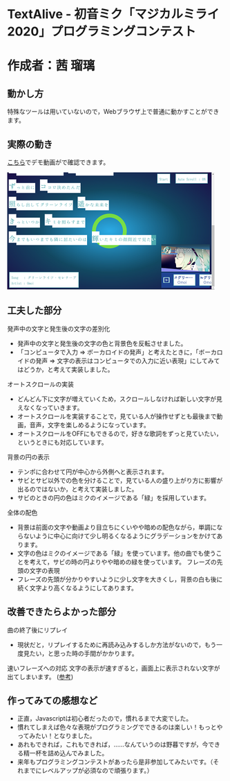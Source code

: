 # TextAlive - 初音ミク「マジカルミライ2020」プログラミングコンテスト
# 作成者：茜 瑠璃

## 動かし方
特殊なツールは用いていないので，Webブラウザ上で普通に動かすことができます。

## 実際の動き
[こちら](https://youtu.be/Odnl8fD425U)でデモ動画がで確認できます。

![sample](img/sample.png)

## 工夫した部分
発声中の文字と発生後の文字の差別化
* 発声中の文字と発生後の文字の色と背景色を反転させました。
* 「コンピュータで入力 => ボーカロイドの発声」と考えたときに，「ボーカロイドの発声 => 文字の表示はコンピュータでの入力に近い表現」にしてみてはどうか，と考えて実装しました。

オートスクロールの実装
* どんどん下に文字が増えていくため，スクロールしなければ新しい文字が見えなくなっていきます。
* オートスクロールを実装することで，見ている人が操作せずとも最後まで動画，音声，文字を楽しめるようになっています。
* オートスクロールをOFFにもできるので，好きな歌詞をずっと見ていたい，というときにも対応しています。

背景の円の表示
* テンポに合わせて円が中心から外側へと表示されます。
* サビとサビ以外での色を分けることで，見ている人の盛り上がり方に影響が出るのではないか，と考えて実装しました。
* サビのときの円の色はミクのイメージである「緑」を採用しています。

全体の配色
* 背景は前面の文字や動画より目立ちにくいやや暗めの配色ながら，単調にならないように中心に向けて少し明るくなるようにグラデーションをかけてあります。
* 文字の色はミクのイメージである「緑」を使っています。他の曲でも使うことを考えて，サビの時の円よりやや暗めの緑を使っています。
フレーズの先頭の文字の表現
* フレーズの先頭が分かりやすいように少し文字を大きくし，背景の白も後に続く文字より高くなるようにしてあります。

## 改善できたらよかった部分
曲の終了後にリプレイ
* 現状だと，リプレイするために再読み込みするしか方法がないので，もう一度見たい，と思った時の手間がかかります。

速いフレーズへの対応
文字の表示が速すぎると，画面上に表示されない文字が出てしまいます。
([参考](https://youtu.be/1-JXM9RuBew))

## 作ってみての感想など
* 正直，Javascriptは初心者だったので，慣れるまで大変でした。
* 慣れてしまえば色々な表現がプログラミングでできるのは楽しい！もっとやってみたい！となりました。
* あれもできれば，これもできれば，……なんていうのは野暮ですが，今できる精一杯を詰め込んでみました。
* 来年もプログラミングコンテストがあったら是非参加してみたいです。（それまでにレベルアップが必須なので頑張ります。）
